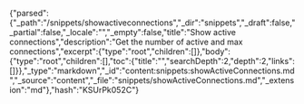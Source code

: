 {"parsed":{"_path":"/snippets/showactiveconnections","_dir":"snippets","_draft":false,"_partial":false,"_locale":"","_empty":false,"title":"Show active connections","description":"Get the number of active and max connections","excerpt":{"type":"root","children":[]},"body":{"type":"root","children":[],"toc":{"title":"","searchDepth":2,"depth":2,"links":[]}},"_type":"markdown","_id":"content:snippets:showActiveConnections.md","_source":"content","_file":"snippets/showActiveConnections.md","_extension":"md"},"hash":"KSUrPk052C"}